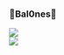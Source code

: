 ### 🌻Bal0nes🌻
<p>
  <a>
    <img src="https://skillicons.dev/icons?i=discord,bots,nodejs,ts,github" /><br>
    <img src="https://skillicons.dev/icons?i=vscode,html,mongodb,git,bash" />
  </a>
</p>

<!--
**Bal0nes/bal0nes** is a ✨ _special_ ✨ repository because its `README.md` (this file) appears on your GitHub profile.

Here are some ideas to get you started:

- 🔭 Trabajando en Amon 
- 🌱 Trabajo: JavasScript, TypeScript, Visual Studio Code, MongoDB, Bash
-->
